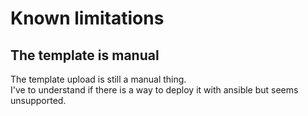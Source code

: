 # Known limitations

## The template is manual
The template upload is still a manual thing.<br>
I've to understand if there is a way to deploy it with ansible but seems unsupported.